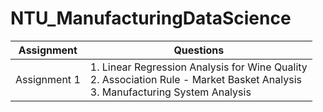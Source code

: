 # NTU_ManufacturingDataScience

|Assignment|Questions|
|---|---|
|Assignment 1|1. Linear Regression Analysis for Wine Quality<br/>2. Association Rule - Market Basket Analysis<br/>3. Manufacturing System Analysis|
